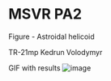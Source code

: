 # MSVR PA2

Figure - Astroidal helicoid

TR-21mp 
Kedrun Volodymyr

GIF with results
![image](https://github.com/dazeforlife/dazeforlife.github.io/assets/71012778/aff44779-8f32-493a-8c85-9f4188670a9a)
